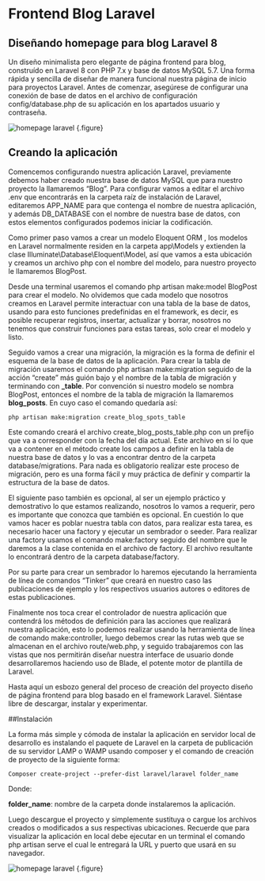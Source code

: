 # Frontend Blog Laravel

## Diseñando homepage para blog Laravel 8
Un diseño minimalista pero elegante de página frontend para blog, construído en Laravel 8 con PHP 7.x y base de datos MySQL 5.7. Una forma rápida y sencilla de diseñar de manera funcional nuestra página de inicio para proyectos Laravel. Antes de comenzar, asegúrese de configurar una conexión de base de datos en el archivo de configuración config/database.php de su aplicación en los apartados usuario y contraseña.          

![homepage laravel](imgs/home_laravel.jpg) {.figure}
                    
## Creando la aplicación
Comencemos configurando nuestra aplicación Laravel, previamente debemos haber creado nuestra base de datos MySQL que para nuestro proyecto la llamaremos “Blog”. Para configurar vamos a editar el archivo .env que encontrarás en la carpeta raíz de instalación de Laravel, editaremos APP_NAME para que contenga el nombre de nuestra aplicación, y además DB_DATABASE con el nombre de nuestra base de datos, con estos elementos configurados podemos iniciar la codificación.

Como primer paso vamos a crear un modelo Eloquent ORM , los modelos en Laravel normalmente residen en la carpeta app\Models y extienden la clase Illuminate\Database\Eloquent\Model, así que vamos a esta ubicación y creamos un archivo php con el nombre del modelo, para nuestro proyecto le llamaremos BlogPost.

Desde una terminal usaremos el comando php artisan make:model BlogPost para crear el modelo. No olvidemos que cada modelo que nosotros creamos en Laravel  permite interactuar con una tabla de la base de datos, usando para esto funciones predefinidas en el framework, es decir, es posible recuperar registros, insertar, actualizar y borrar, nosotros no tenemos que construir funciones para estas tareas, solo crear el modelo y listo.

Seguido vamos a crear una migración, la migración es la forma de definir el esquema de la base de datos de la aplicación. Para crear la tabla de migración usaremos el comando php artisan make:migration seguido de la acción “create” más guión bajo y el nombre de la tabla de migración y terminando con **_table**. Por convención si nuestro modelo se nombra BlogPost, entonces el nombre de la tabla de migración la llamaremos **blog_posts**. En cuyo caso el comando quedaría así:

```
php artisan make:migration create_blog_spots_table
```

Este comando creará el archivo create_blog_posts_table.php con un prefijo que va a corresponder con la fecha del día actual. Este archivo en sí lo que va a contener en el método create los campos a definir en la tabla de nuestra base de datos y lo vas a encontrar dentro de la carpeta database/migrations. Para nada es obligatorio realizar este proceso de migración, pero es una forma fácil y muy práctica de definir y compartir la estructura de la base de datos.

El siguiente paso también es opcional, al ser un ejemplo práctico y demostrativo lo que estamos realizando, nosotros lo vamos a requerir, pero es importante que conozca que también es opcional. En cuestión lo que vamos hacer es poblar nuestra tabla con datos, para realizar esta tarea, es necesario hacer una factory y ejecutar un sembrador o seeder. Para realizar una factory usamos el comando make:factory seguido del nombre que le daremos a la clase contenida en el archivo de factory. El archivo resultante lo encontrará dentro de la carpeta database/factory.

Por su parte para crear un sembrador lo haremos ejecutando la herramienta de línea de comandos “Tinker” que creará en nuestro caso las publicaciones de ejemplo y los respectivos usuarios autores o editores de estas publicaciones.

Finalmente nos toca crear el controlador de nuestra aplicación que contendrá los métodos de definición para las acciones que realizará nuestra aplicación, esto lo podemos realizar usando la herramienta de línea de comando make:controller, luego debemos crear las rutas web que se almacenan en el archivo route/web.php, y seguido trabajaremos con las vistas que nos permitirán diseñar nuestra interface de usuario donde desarrollaremos haciendo uso de Blade, el potente motor de plantilla de Laravel.

Hasta aquí un esbozo general del proceso de creación del proyecto diseño de página frontend para blog basado en el framework Laravel. Siéntase libre de descargar, instalar y experimentar.

##Instalación

La forma más simple y cómoda de instalar la aplicación en servidor local de desarrollo es instalando el paquete de Laravel en la carpeta de publicación de su servidor LAMP o WAMP usando  composer y el comando de creación de proyecto de la siguiente forma:

```
Composer create-project --prefer-dist laravel/laravel folder_name
```

Donde:

**folder_name**: nombre de la carpeta donde instalaremos la aplicación.

Luego descargue el proyecto y simplemente sustituya o cargue los archivos creados o modificados a sus respectivas ubicaciones. Recuerde que para visualizar la aplicación en local debe ejecutar en un terminal el comando php artisan serve el cual le entregará la URL y puerto que usará en su navegador.

![homepage laravel](imgs/blog_laravel.jpg) {.figure}
